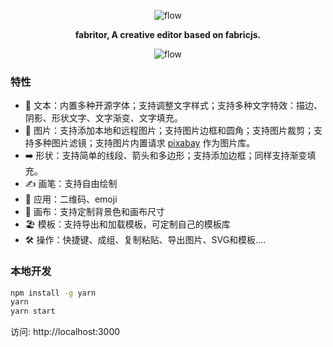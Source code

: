 <p align="center"><img alt="flow" src="/public/logo.svg"></p>

<p align="center"><strong>fabritor, A creative editor based on fabricjs.</strong></p>

<p align="center"><img alt="flow" src="/public/shot_2024.jpg"></p>

### 特性

+ 👀 文本：内置多种开源字体；支持调整文字样式；支持多种文字特效：描边、阴影、形状文字、文字渐变、文字填充。
+ 🌄 图片：支持添加本地和远程图片；支持图片边框和圆角；支持图片裁剪；支持多种图片滤镜；支持图片内置请求 [pixabay](https://pixabay.com/api/docs/) 作为图片库。
+ ➡️ 形状：支持简单的线段、箭头和多边形；支持添加边框；同样支持渐变填充。
+ ✍️ 画笔：支持自由绘制
+ 💅 应用：二维码、emoji
+ 👚 画布：支持定制背景色和画布尺寸
+ 🏖 模板：支持导出和加载模板，可定制自己的模板库
+ 🛠 操作：快捷键、成组、复制粘贴、导出图片、SVG和模板....

### 本地开发

```bash
npm install -g yarn
yarn
yarn start
```

访问: http://localhost:3000
